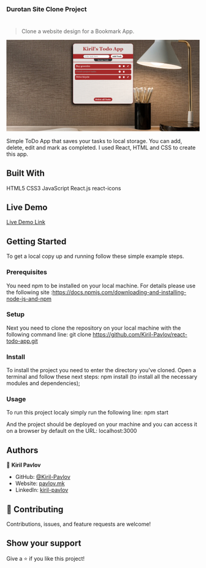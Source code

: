 ### Durotan Site Clone Project

# 

> Clone a website design for a Bookmark App.

![screenshot](https://github.com/Kiril-Pavlov/react-todo-app/blob/main/todo-app-screenshot.png?raw=true)

Simple ToDo App that saves your tasks to local storage. You can add, delete, edit and mark as completed. I used React, HTML and CSS to create this app.

## Built With

HTML5
CSS3
JavaScript
React.js
react-icons

## Live Demo
[Live Demo Link](https://todoapp.pavlov.mk/)


## Getting Started

To get a local copy up and running follow these simple example steps.

### Prerequisites
You need npm to be installed on your local machine. For details please use the following site :https://docs.npmjs.com/downloading-and-installing-node-js-and-npm

### Setup
Next you need to clone the repository on your local machine with the following command line: 
git clone https://github.com/Kiril-Pavlov/react-todo-app.git

### Install
To install the project you need to enter the directory you've cloned. Open a terminal and follow these next steps:
npm install (to install all the necessary modules and dependencies);

### Usage
To run this project localy simply run the following line:
npm start

And the project should be deployed on your machine and you can access it on a browser by default on the URL: localhost:3000


## Authors

👤 **Kiril Pavlov**

- GitHub: [@Kiril-Pavlov](https://github.com/Kiril-Pavlov)
- Website: [pavlov.mk](https://pavlov.mk)
- LinkedIn: [kiril-pavlov](https://www.linkedin.com/in/kiril-pavlov/)

## 🤝 Contributing

Contributions, issues, and feature requests are welcome!

## Show your support

Give a ⭐️ if you like this project!

